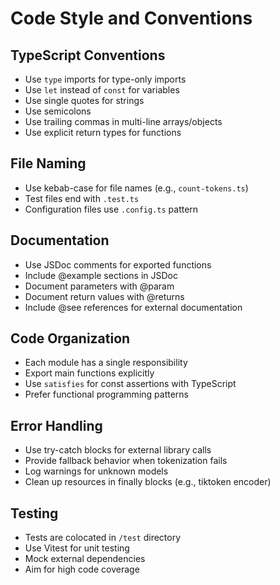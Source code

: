 # Code Style and Conventions

## TypeScript Conventions

- Use `type` imports for type-only imports
- Use `let` instead of `const` for variables
- Use single quotes for strings
- Use semicolons
- Use trailing commas in multi-line arrays/objects
- Use explicit return types for functions

## File Naming

- Use kebab-case for file names (e.g., `count-tokens.ts`)
- Test files end with `.test.ts`
- Configuration files use `.config.ts` pattern

## Documentation

- Use JSDoc comments for exported functions
- Include @example sections in JSDoc
- Document parameters with @param
- Document return values with @returns
- Include @see references for external documentation

## Code Organization

- Each module has a single responsibility
- Export main functions explicitly
- Use `satisfies` for const assertions with TypeScript
- Prefer functional programming patterns

## Error Handling

- Use try-catch blocks for external library calls
- Provide fallback behavior when tokenization fails
- Log warnings for unknown models
- Clean up resources in finally blocks (e.g., tiktoken encoder)

## Testing

- Tests are colocated in `/test` directory
- Use Vitest for unit testing
- Mock external dependencies
- Aim for high code coverage
